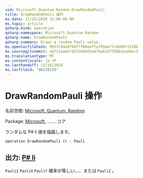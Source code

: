 ```yaml
---
uid: Microsoft.Quantum.Random.DrawRandomPauli
title: DrawRandomPauli 操作
ms.date: 11/25/2020 12:00:00 AM
ms.topic: article
qsharp.kind: operation
qsharp.namespace: Microsoft.Quantum.Random
qsharp.name: DrawRandomPauli
qsharp.summary: Draws a random Pauli value.
ms.openlocfilehash: 9933fd4a9f04f7f08eaffa799ae77c8d60715386
ms.sourcegitcommit: a87c1aa8e7453360025e47ba614f25b02ea84ec3
ms.translationtype: MT
ms.contentlocale: ja-JP
ms.lasthandoff: 11/26/2020
ms.locfileid: "96210133"
---
```

# <a name="drawrandompauli-operation"></a>DrawRandomPauli 操作

名前空間: [Microsoft. Quantum. Random](xref:Microsoft.Quantum.Random)

Package: [Microsoft.](https://nuget.org/packages/Microsoft.Quantum.QSharp.Core) ....... コア


ランダムな P# li 値を描画します。

```qsharp
operation DrawRandomPauli () : Pauli
```


## <a name="output--pauli"></a>出力: [P# li](xref:microsoft.quantum.lang-ref.pauli)

`PauliI` `PauliX` `PauliY` 確率が等しい、、、または `PauliZ` 。